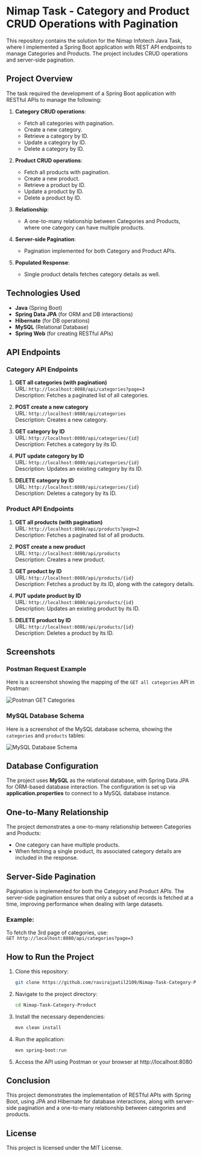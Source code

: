 # Nimap Task - Category and Product CRUD Operations with Pagination

This repository contains the solution for the Nimap Infotech Java Task, where I implemented a Spring Boot application with REST API endpoints to manage Categories and Products. The project includes CRUD operations and server-side pagination.

## Project Overview

The task required the development of a Spring Boot application with RESTful APIs to manage the following:

1. **Category CRUD operations**:
   - Fetch all categories with pagination.
   - Create a new category.
   - Retrieve a category by ID.
   - Update a category by ID.
   - Delete a category by ID.

2. **Product CRUD operations**:
   - Fetch all products with pagination.
   - Create a new product.
   - Retrieve a product by ID.
   - Update a product by ID.
   - Delete a product by ID.

3. **Relationship**:
   - A one-to-many relationship between Categories and Products, where one category can have multiple products.

4. **Server-side Pagination**:
   - Pagination implemented for both Category and Product APIs.

5. **Populated Response**:
   - Single product details fetches category details as well.

## Technologies Used

- **Java** (Spring Boot)
- **Spring Data JPA** (for ORM and DB interactions)
- **Hibernate** (for DB operations)
- **MySQL** (Relational Database)
- **Spring Web** (for creating RESTful APIs)

## API Endpoints

### Category API Endpoints

1. **GET all categories (with pagination)**  
   URL: `http://localhost:8080/api/categories?page=3`  
   Description: Fetches a paginated list of all categories.

2. **POST create a new category**  
   URL: `http://localhost:8080/api/categories`  
   Description: Creates a new category.

3. **GET category by ID**  
   URL: `http://localhost:8080/api/categories/{id}`  
   Description: Fetches a category by its ID.

4. **PUT update category by ID**  
   URL: `http://localhost:8080/api/categories/{id}`  
   Description: Updates an existing category by its ID.

5. **DELETE category by ID**  
   URL: `http://localhost:8080/api/categories/{id}`  
   Description: Deletes a category by its ID.

### Product API Endpoints

1. **GET all products (with pagination)**  
   URL: `http://localhost:8080/api/products?page=2`  
   Description: Fetches a paginated list of all products.

2. **POST create a new product**  
   URL: `http://localhost:8080/api/products`  
   Description: Creates a new product.

3. **GET product by ID**  
   URL: `http://localhost:8080/api/products/{id}`  
   Description: Fetches a product by its ID, along with the category details.

4. **PUT update product by ID**  
   URL: `http://localhost:8080/api/products/{id}`  
   Description: Updates an existing product by its ID.

5. **DELETE product by ID**  
   URL: `http://localhost:8080/api/products/{id}`  
   Description: Deletes a product by its ID.

## Screenshots

### Postman Request Example

Here is a screenshot showing the mapping of the `GET all categories` API in Postman:

![Postman GET Categories](Screenshots/1.jpeg)

### MySQL Database Schema

Here is a screenshot of the MySQL database schema, showing the `categories` and `products` tables:

![MySQL Database Schema](Screenshots/2.png)

## Database Configuration

The project uses **MySQL** as the relational database, with Spring Data JPA for ORM-based database interaction. The configuration is set up via **application.properties** to connect to a MySQL database instance.

## One-to-Many Relationship

The project demonstrates a one-to-many relationship between Categories and Products:

- One category can have multiple products.
- When fetching a single product, its associated category details are included in the response.

## Server-Side Pagination

Pagination is implemented for both the Category and Product APIs. The server-side pagination ensures that only a subset of records is fetched at a time, improving performance when dealing with large datasets.

### Example:

To fetch the 3rd page of categories, use:  
`GET http://localhost:8080/api/categories?page=3`

## How to Run the Project

1. Clone this repository:
   ```bash
   git clone https://github.com/ravirajpatil2109/Nimap-Task-Category-Product.git
2. Navigate to the project directory:
   ```bash
   cd Nimap-Task-Category-Product
3. Install the necessary dependencies:
   ```bash
   mvn clean install
4. Run the application:
   ```bash
   mvn spring-boot:run
5. Access the API using Postman or your browser at http://localhost:8080

## Conclusion

This project demonstrates the implementation of RESTful APIs with Spring Boot, using JPA and Hibernate for database interactions, along with server-side pagination and a one-to-many relationship between categories and products.

## License

This project is licensed under the MIT License.
